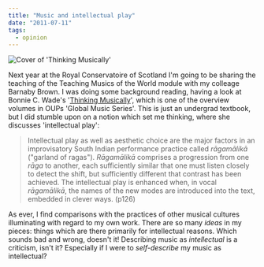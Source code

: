 ```yaml
---
title: "Music and intellectual play"
date: "2011-07-11"
tags:
  - opinion
---
```


![](/blog/125030-l.jpg "Cover of 'Thinking Musically'")

Next year at the Royal Conservatoire of Scotland I'm going to be sharing the teaching of the Teaching Musics of the World module with my colleage Barnaby Brown. I was doing some background reading, having a look at Bonnie C. Wade's '[Thinking Musically](http://www.oup.com/us/catalog/he/subject/Music/MusicAppreciation/IntroductiontoWorldMusic/?ci=9780195341911 "Thinking Musically")', which is one of the overview volumes in OUPs 'Global Music Series'. This is just an undergrad textbook, but I did stumble upon on a notion which set me thinking, where she discusses 'intellectual play':

> Intellectual play as well as aesthetic choice are the major factors in an improvisatory South Indian performance practice called _rāgamālikā_ ("garland of ragas"). _Rāgamālikā_ comprises a progression from one _rāga_ to another, each sufficiently similar that one must listen closely to detect the shift, but sufficiently different that contrast has been achieved. The intellectual play is enhanced when, in vocal _rāgamālikā_, the names of the new modes are introduced into the text, embedded in clever ways. (p126)

As ever, I find comparisons with the practices of other musical cultures illuminating with regard to my own work. There are so many _ideas_ in my pieces: things which are there primarily for intellectual reasons. Which sounds bad and wrong, doesn't it! Describing music as _intellectual_ is a criticism, isn't it? Especially if I were to _self-describe_ my music as intellectual?
